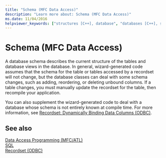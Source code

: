 ```yaml
---
title: "Schema (MFC Data Access)"
description: "Learn more about: Schema (MFC Data Access)"
ms.date: 11/04/2016
helpviewer_keywords: ["structures [C++], database", "databases [C++], schema", "database schema [C++], about database schemas", "database schema [C++]", "schemas [C++], database", "structures [C++]"]
---
```

# Schema (MFC Data Access)

A database schema describes the current structure of the tables and database views in the database. In general, wizard-generated code assumes that the schema for the table or tables accessed by a recordset will not change, but the database classes can deal with some schema changes, such as adding, reordering, or deleting unbound columns. If a table changes, you must manually update the recordset for the table, then recompile your application.

You can also supplement the wizard-generated code to deal with a database whose schema is not entirely known at compile time. For more information, see [Recordset: Dynamically Binding Data Columns (ODBC)](../data/odbc/recordset-dynamically-binding-data-columns-odbc.md).

## See also

[Data Access Programming (MFC/ATL)](../data/data-access-programming-mfc-atl.md)<br/>
[SQL](../data/odbc/sql.md)<br/>
[Recordset (ODBC)](../data/odbc/recordset-odbc.md)

